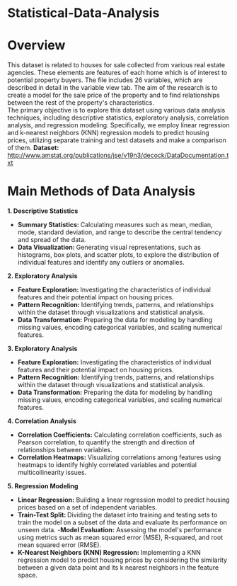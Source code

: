 # Statistical-Data-Analysis

# Overview
This dataset is related to houses for sale collected from various real estate agencies. These elements are features of each home which is of interest to potential property buyers. 
The file includes 26 variables, which are described in detail in the variable view tab.
The aim of the research is to create a model for the sale price of the property and to find relationships between the rest of the property's characteristics. <br/>
The primary objective is to explore this dataset using various data analysis techniques, including descriptive statistics, exploratory analysis, correlation analysis, and regression modeling. 
Specifically, we employ linear regression and k-nearest neighbors (KNN) regression models to predict housing prices, utilizing separate training and test datasets and make a comparison of them.
<b>Dataset:</b> http://www.amstat.org/publications/jse/v19n3/decock/DataDocumentation.txt

# Main Methods of Data Analysis
<b>1. Descriptive Statistics</b>
- <b>Summary Statistics: </b>Calculating measures such as mean, median, mode, standard deviation, and range to describe the central tendency and spread of the data.
- <b>Data Visualization: </b>Generating visual representations, such as histograms, box plots, and scatter plots, to explore the distribution of individual features and identify any outliers or anomalies.

<b>2. Exploratory Analysis</b>
- <b>Feature Exploration: </b>Investigating the characteristics of individual features and their potential impact on housing prices.
- <b>Pattern Recognition: </b>Identifying trends, patterns, and relationships within the dataset through visualizations and statistical analysis.
- <b>Data Transformation:</b> Preparing the data for modeling by handling missing values, encoding categorical variables, and scaling numerical features.

<b>3. Exploratory Analysis</b>
- <b>Feature Exploration:</b> Investigating the characteristics of individual features and their potential impact on housing prices.
- <b>Pattern Recognition:</b> Identifying trends, patterns, and relationships within the dataset through visualizations and statistical analysis.
- <b>Data Transformation:</b> Preparing the data for modeling by handling missing values, encoding categorical variables, and scaling numerical features.
  
<b>4. Correlation Analysis</b>
- <b>Correlation Coefficients:</b> Calculating correlation coefficients, such as Pearson correlation, to quantify the strength and direction of relationships between variables.
- <b>Correlation Heatmaps: </b>Visualizing correlations among features using heatmaps to identify highly correlated variables and potential multicollinearity issues.

<b>5. Regression Modeling</b>
- <b>Linear Regression:</b> Building a linear regression model to predict housing prices based on a set of independent variables.
- <b>Train-Test Split: </b>Dividing the dataset into training and testing sets to train the model on a subset of the data and evaluate its performance on unseen data.
-<b>Model Evaluation:</b> Assessing the model's performance using metrics such as mean squared error (MSE), R-squared, and root mean squared error (RMSE).
- <b>K-Nearest Neighbors (KNN) Regression: </b> Implementing a KNN regression model to predict housing prices by considering the similarity between a given data point and its k nearest neighbors in the feature space.
